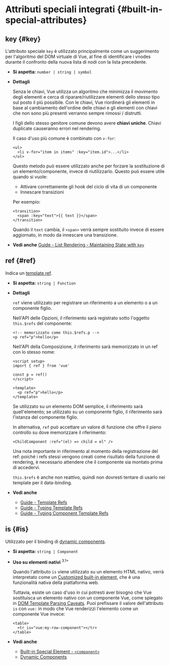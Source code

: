 # Attributi speciali integrati {#built-in-special-attributes}

## key {#key}

L'attributo speciale `key` è utilizzato principalmente come un suggerimento per l'algoritmo del DOM virtuale di Vue, al fine di identificare i vnodes durante il confronto della nuova lista di nodi con la lista precedente.

- **Si aspetta:** `number | string | symbol`

- **Dettagli**

  Senza le chiavi, Vue utilizza un algoritmo che minimizza il movimento degli elementi e cerca di riparare/riutilizzare elementi dello stesso tipo sul posto il più possibile. Con le chiavi, Vue riordinerà gli elementi in base al cambiamento dell'ordine delle chiavi e gli elementi con chiavi che non sono più presenti verranno sempre rimossi / distrutti.

  I figli dello stesso genitore comune devono avere **chiavi uniche**. Chiavi duplicate causeranno errori nel rendering.
  
  Il caso d'uso più comune è combinato con `v-for`:

  ```vue-html
  <ul>
    <li v-for="item in items" :key="item.id">...</li>
  </ul>
  ```

  Questo metodo può essere utilizzato anche per forzare la sostituzione di un elemento/componente, invece di riutilizzarlo. Questo può essere utile quando si vuole:

  - Attivare correttamente gli hook del ciclo di vita di un componente
  - Innescare transizioni

  Per esempio:

  ```vue-html
  <transition>
    <span :key="text">{{ text }}</span>
  </transition>
  ```

  Quando il `text` cambia, il `<span>` verrà sempre sostituito invece di essere aggiornato, in modo da innescare una transizione.

- **Vedi anche** [Guide - List Rendering - Maintaining State with `key`](/guide/essentials/list#maintaining-state-with-key)

## ref {#ref}

Indica un [template ref](/guide/essentials/template-refs).

- **Si aspetta:** `string | Function`

- **Dettagli**

  `ref` viene utilizzato per registrare un riferimento a un elemento o a un componente figlio.

  Nell'API delle Opzioni, il riferimento sarà registrato sotto l'oggetto `this.$refs` del componente:

  ```vue-html
  <!-- memorizzato come this.$refs.p -->
  <p ref="p">hello</p>
  ```

  Nell'API della Composizione, il riferimento sarà memorizzato in un ref con lo stesso nome:

  ```vue
  <script setup>
  import { ref } from 'vue'

  const p = ref()
  </script>

  <template>
    <p ref="p">hello</p>
  </template>
  ```

  Se utilizzato su un elemento DOM semplice, il riferimento sarà quell'elemento; se utilizzato su un componente figlio, il riferimento sarà l'istanza del componente figlio.

  In alternativa, `ref` può accettare un valore di funzione che offre il pieno controllo su dove memorizzare il riferimento:

  ```vue-html
  <ChildComponent :ref="(el) => child = el" />
  ```

  Una nota importante in riferimento al momento della registrazione del ref: poiché i refs stessi vengono creati come risultato della funzione di rendering, è necessario attendere che il componente sia montato prima di accedervi.

  `this.$refs` è anche non reattivo, quindi non dovresti tentare di usarlo nei template per il data-binding.

- **Vedi anche**
  - [Guide - Template Refs](/guide/essentials/template-refs)
  - [Guide - Typing Template Refs](/guide/typescript/composition-api#typing-template-refs) <sup class="vt-badge ts" />
  - [Guide - Typing Component Template Refs](/guide/typescript/composition-api#typing-component-template-refs) <sup class="vt-badge ts" />

## is {#is}

Utilizzato per il binding di [dynamic components](/guide/essentials/component-basics#dynamic-components).

- **Si aspetta:** `string | Component`

- **Uso su elementi nativi** <sup class="vt-badge">3.1+</sup>

  Quando l'attributo `is` viene utilizzato su un elemento HTML nativo, verrà interpretato come un [Customized built-in element](https://html.spec.whatwg.org/multipage/custom-elements.html#custom-elements-customized-builtin-example), che è una funzionalità nativa della piattaforma web.

  Tuttavia, esiste un caso d'uso in cui potresti aver bisogno che Vue sostituisca un elemento nativo con un componente Vue, come spiegato in [DOM Template Parsing Caveats](/guide/essentials/component-basics#dom-template-parsing-caveats). Puoi prefissare il valore dell'attributo `is` con `vue:` in modo che Vue renderizzi l'elemento come un componente Vue invece:

  ```vue-html
  <table>
    <tr is="vue:my-row-component"></tr>
  </table>
  ```

- **Vedi anche**

  - [Built-in Special Element - `<component>`](/api/built-in-special-elements#component)
  - [Dynamic Components](/guide/essentials/component-basics#dynamic-components)
